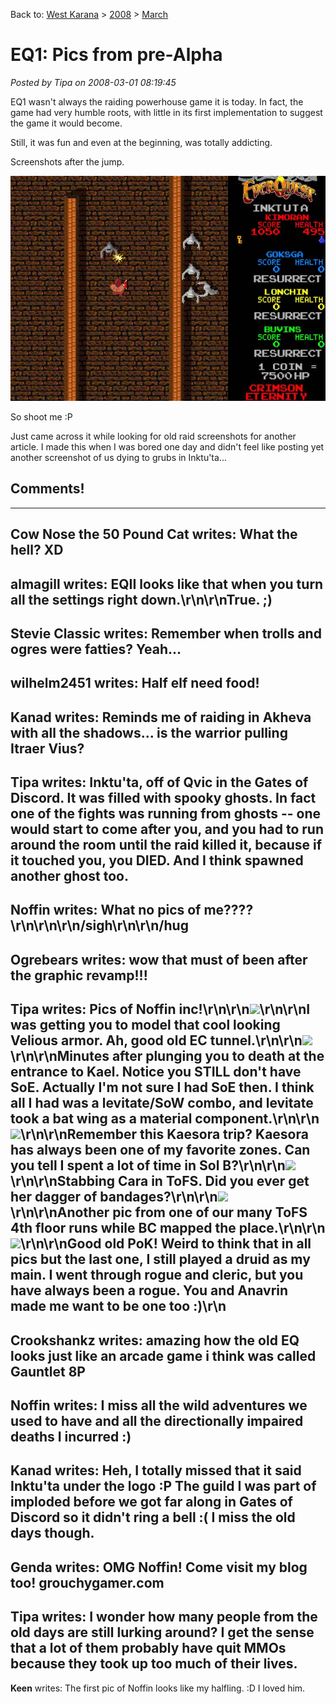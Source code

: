 Back to: [West Karana](/posts/westkarana.md) > [2008](/posts/2008/westkarana.md) > [March](./westkarana.md)
# EQ1: Pics from pre-Alpha

*Posted by Tipa on 2008-03-01 08:19:45*

EQ1 wasn't always the raiding powerhouse game it is today. In fact, the game had very humble roots, with little in its first implementation to suggest the game it would become.

Still, it was fun and even at the beginning, was totally addicting.

Screenshots after the jump.



![e4cceab20a2225d12ba641739681de3a.jpg](../../../uploads/2008/03/e4cceab20a2225d12ba641739681de3a.jpg)

So shoot me :P

Just came across it while looking for old raid screenshots for another article. I made this when I was bored one day and didn't feel like posting yet another screenshot of us dying to grubs in Inktu'ta...


## Comments!
---
**Cow Nose the 50 Pound Cat** writes: What the hell? XD
---
**almagill** writes: EQII looks like that when you turn all the settings right down.\r\n\r\nTrue. ;)
---
**Stevie Classic** writes: Remember when trolls and ogres were fatties? Yeah...
---
**wilhelm2451** writes: Half elf need food!
---
**Kanad** writes: Reminds me of raiding in Akheva with all the shadows... is the warrior pulling Itraer Vius?
---
**Tipa** writes: Inktu'ta, off of Qvic in the Gates of Discord. It was filled with spooky ghosts. In fact one of the fights was running from ghosts -- one would start to come after you, and you had to run around the room until the raid killed it, because if it touched you, you DIED. And I think spawned another ghost too.
---
**Noffin** writes: What no pics of me????\r\n\r\n\r\n/sigh\r\n\r\n/hug
---
**Ogrebears** writes: wow that must of been after the graphic revamp!!!
---
**Tipa** writes: Pics of Noffin inc!\r\n\r\n<img src="http://westkarana.com/images/noff/ec.jpg">\r\n\r\nI was getting you to model that cool looking Velious armor. Ah, good old EC tunnel.\r\n\r\n<img src="http://westkarana.com/images/noff/ew.jpg">\r\n\r\nMinutes after plunging you to death at the entrance to Kael. Notice you STILL don't have SoE. Actually I'm not sure I had SoE then. I think all I had was a levitate/SoW combo, and levitate took a bat wing as a material component.\r\n\r\n<img src="http://westkarana.com/images/noff/kaesora.jpg">\r\n\r\nRemember this Kaesora trip? Kaesora has always been one of my favorite zones. Can you tell I spent a lot of time in Sol B?\r\n\r\n<img src="http://westkarana.com/images/noff/noff.jpg">\r\n\r\nStabbing Cara in ToFS. Did you ever get her dagger of bandages?\r\n\r\n<img src="http://westkarana.com/images/noff/tofs.jpg">\r\n\r\nAnother pic from one of our many ToFS 4th floor runs while BC mapped the place.\r\n\r\n<img src="http://westkarana.com/images/noff/pok.jpg">\r\n\r\nGood old PoK! Weird to think that in all pics but the last one, I still played a druid as my main. I went through rogue and cleric, but you have always been a rogue. You and Anavrin made me want to be one too :)\r\n
---
**Crookshankz** writes: amazing how the old EQ looks just like an arcade game i think was called Gauntlet 8P
---
**Noffin** writes: I miss all the wild adventures we used to have and all the directionally impaired deaths I incurred :)
---
**Kanad** writes: Heh, I totally missed that it said Inktu'ta under the logo :P The guild I was part of imploded before we got far along in Gates of Discord so it didn't ring a bell :( I miss the old days though.
---
**Genda** writes: OMG Noffin!  Come visit my blog too!  grouchygamer.com
---
**Tipa** writes: I wonder how many people from the old days are still lurking around? I get the sense that a lot of them probably have quit MMOs because they took up too much of their lives.
---
**Keen** writes: The first pic of Noffin looks like my halfling. :D  I loved him.
